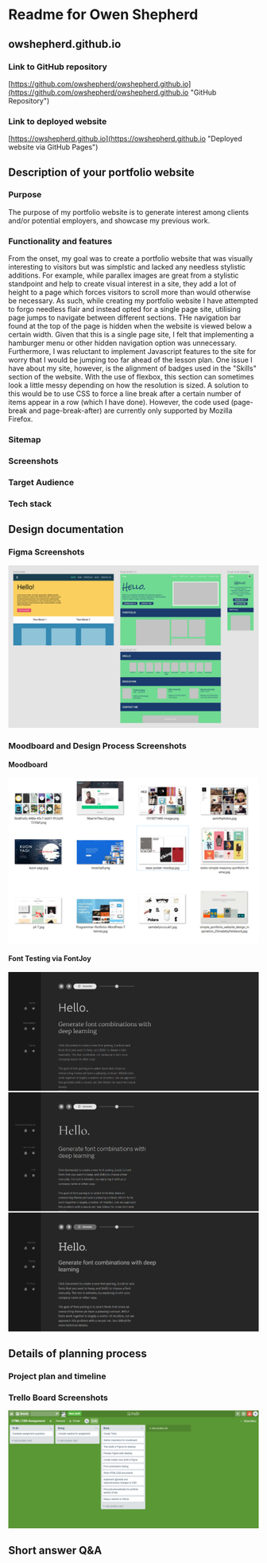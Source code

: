 # Readme for Owen Shepherd #
## owshepherd.github.io ##

### Link to GitHub repository ###
[https://github.com/owshepherd/owshepherd.github.io](https://github.com/owshepherd/owshepherd.github.io "GitHub Repository")

### Link to deployed website ###
[https://owshepherd.github.io](https://owshepherd.github.io "Deployed website via GitHub Pages")

## Description of your portfolio website ##
### Purpose ###
The purpose of my portfolio website is to generate interest among clients and/or potential employers, and showcase my previous work.

### Functionality and features ###
From the onset, my goal was to create a portfolio website that was visually interesting to visitors but was simplstic and lacked any needless stylistic additions. For example, while parallex images are great from a stylistic standpoint and help to create visual interest in a site, they add a lot of height to a page which forces visitors to scroll more than would otherwise be necessary. As such, while creating my portfolio website I have attempted to forgo needless flair and instead opted for a single page site, utilising page jumps to navigate between different sections.
THe navigation bar found at the top of the page is hidden when the website is viewed below a certain width. Given that this is a single page site, I felt that implementing a hamburger menu or other hidden navigation option was unnecessary. Furthermore, I was reluctant to implement Javascript features to the site for worry that I would be jumping too far ahead of the lesson plan.
One issue I have about my site, however, is the alignment of badges used in the "Skills" section of the website. With the use of flexbox, this section can sometimes look a little messy depending on how the resolution is sized. A solution to this would be to use CSS to force a line break after a certain number of items appear in a row (which I have done). However, the code used (page-break and page-break-after) are currently only supported by Mozilla Firefox.

### Sitemap ###

### Screenshots ###

### Target Audience ###

### Tech stack ###

## Design documentation ##
### Figma Screenshots ###
![Figma](readme/figma.png)

### Moodboard and Design Process Screenshots ###
#### Moodboard ####
![Moodboard](readme/moodboard.png)

#### Font Testing via FontJoy ####
![FontJoy 1](readme/fontjoy0.png)
![FontJoy 2](readme/fontjoy1.png)
![FontJoy 3](readme/fontjoy2.png)

## Details of planning process ##
### Project plan and timeline ###


### Trello Board Screenshots ###
![Trello](readme/trello.png)


## Short answer Q&A ##